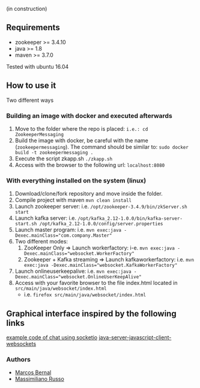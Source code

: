 (in construction)

## Requirements

- zookeeper >= 3.4.10
- java >= 1.8
- maven >= 3.7.0

Tested with ubuntu 16.04

## How to use it

Two different ways

### Building an image with docker and executed afterwards

1. Move to the folder where the repo is placed: `i.e.: cd ZookeeperMessaging`
2. Build the image with docker, be careful with the name (`zookeepermessaging`). The command should be similar to: `sudo docker build -t zookeepermessaging .`
3. Execute the script zkapp.sh `./zkapp.sh`
4. Access with the browser to the following url: `localhost:8080`

### With everything installed on the system (linux)

1. Download/clone/fork repository and move inside the folder.
2. Compile project with maven `mvn clean install`
3. Launch zookeeper server: i.e. `/opt/zookeeper-3.4.9/bin/zkServer.sh start`
4. Launch kafka server: i.e. `/opt/kafka_2.12-1.0.0/bin/kafka-server-start.sh /opt/kafka_2.12-1.0.0/config/server.properties`
5. Launch master program: i.e. `mvn exec:java -Dexec.mainClass="com.company.Master"`
6. Two different modes:
    1. ZooKeeper Only => Launch workerfactory: i-e. `mvn exec:java -Dexec.mainClass="websocket.WorkerFactory"`
    2. Zookeeper + Kafka streaming => Launch kafkaworkerfactory: i.e. `mvn exec:java -Dexec.mainClass="websocket.KafkaWorkerFactory"`
7. Launch onlineuserkeepalive: i.e. `mvn exec:java -Dexec.mainClass="websocket.OnlineUserKeepAlive"`
8. Access with your favorite browser to the file index.html located in `src/main/java/websocket/index.html`
   - i.e. `firefox src/main/java/websocket/index.html`



## Graphical interface inspired by the following links

[example code of chat using socketio](https://github.com/socketio/chat-example)
[java-server-javascript-client-websockets](https://stackoverflow.com/a/41480670)


### Authors

- [Marcos Bernal](https://github.com/MarcosBernal)
- [Massimiliano Russo](https://github.com/rusiano)
